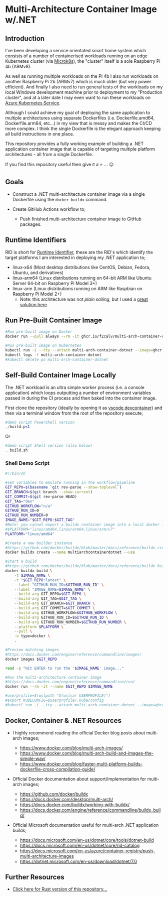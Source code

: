 # Multi-Architecture Container Image w/.NET

## Introduction

I've been developing a service orientated smart home system which consists of a number of containerised workloads running on an edge Kubernetes cluster (via [Microk8s](https://github.com/canonical/microk8s)), the "cluster" itself is a sole Raspberry Pi 4b (ARMv8).

As well as running multiple workloads on the Pi 4b I also run workloads on another Raspberry Pi 2b (ARMv7) which is much older (but very power efficient). And finally I also need to run general tests of the workloads on my local Windows development machine prior to deployment to my "Production cluster", and at a later date I may even want to run these workloads on [Azure Kubernetes Service](https://azure.microsoft.com/en-us/products/kubernetes-service/).

Although I could achieve my goal of deploying the same application to multiple architectures using separate Dockerfiles (i.e. Dockerfile.amd64, Dockerfile.arm64, etc...) in my view that is messy and makes the CI/CD more complex. I think the single Dockerfile is the elegant approach keeping all build instructions in one place.

This repository provides a fully working example of building a .NET application container image that is capable of targeting multiple platform architectures - all from a single Dockerfile.

If you find this repository useful then give it a :star: ... :wink:

## Goals

- Construct a .NET multi-architecture container image via a single Dockerfile using the `docker buildx` command.
- Create GitHub Actions workflow to;

  - Push finished multi-architecture container image to GitHub packages.

## Runtime Identifiers

RID is short for [Runtime Identifier](https://docs.microsoft.com/en-us/dotnet/core/rid-catalog), these are the RID's which identify the target platforms I am interested in deploying my .NET application to;

- linux-x64 (Most desktop distributions like CentOS, Debian, Fedora, Ubuntu, and derivatives)
- linux-arm64 (Linux distributions running on 64-bit ARM like Ubuntu Server 64-bit on Raspberry Pi Model 3+)
- linux-arm (Linux distributions running on ARM like Raspbian on Raspberry Pi Model 2+)
  - Note: this architecture was not _plain sailing_, but I used a [great solution here](https://github.com/dotnet/dotnet-docker/issues/1537#issuecomment-755351628).

## Run Pre-Built Container Image

```bash
#Run pre-built image on Docker
docker run --pull always --rm -it ghcr.io/f2calv/multi-arch-container-dotnet

#Run pre-built image on Kubernetes
kubectl run -i --tty --attach multi-arch-container-dotnet --image=ghcr.io/f2calv/multi-arch-container-dotnet --image-pull-policy='Always'
kubectl logs -f multi-arch-container-dotnet
#kubectl delete po multi-arch-container-dotnet
```

## Self-Build Container Image Locally

The .NET workload is an ultra simple worker process (i.e. a console application) which loops outputting a number of environment variables passed in during the CI process and then baked into the container image.

First clone the repository (ideally by opening it as [vscode devcontainer](https://marketplace.visualstudio.com/items?itemName=ms-vscode-remote.remote-containers)) and then via a terminal window from the root of the repository execute;

  ```powershell
  #demo script PowerShell version
  ./build.ps1
  ```
  
  Or
  
  ```bash
  #demo script Shell version (also below)
  . build.sh
  ```

### Shell Demo Script

```bash
#!/bin/sh

#set variables to emulate running in the workflow/pipeline
GIT_REPO=$(basename `git rev-parse --show-toplevel`)
GIT_BRANCH=$(git branch --show-current)
GIT_COMMIT=$(git rev-parse HEAD)
GIT_TAG="dev"
GITHUB_WORKFLOW="n/a"
GITHUB_RUN_ID=0
GITHUB_RUN_NUMBER=0
IMAGE_NAME="$GIT_REPO:$GIT_TAG"
#Note: you cannot export a buildx container image into a local docker instance with multiple architecture manifests so for local testing you have to select just a single architecture.
#$PLATFORM="linux/amd64,linux/arm64,linux/arm/v7"
PLATFORM="linux/amd64"

#Create a new builder instance
#https://github.com/docker/buildx/blob/master/docs/reference/buildx_create.md
docker buildx create --name multiarchcontainerdotnet --use

#Start a build
#https://github.com/docker/buildx/blob/master/docs/reference/buildx_build.md
docker buildx build \
    -t $IMAGE_NAME \
    -t "$GIT_REPO:latest" \
    --label "GITHUB_RUN_ID=$GITHUB_RUN_ID" \
    --label "IMAGE_NAME=$IMAGE_NAME" \
    --build-arg GIT_REPO=$GIT_REPO \
    --build-arg GIT_TAG=$GIT_TAG \
    --build-arg GIT_BRANCH=$GIT_BRANCH \
    --build-arg GIT_COMMIT=$GIT_COMMIT \
    --build-arg GITHUB_WORKFLOW=$GITHUB_WORKFLOW \
    --build-arg GITHUB_RUN_ID=$GITHUB_RUN_ID \
    --build-arg GITHUB_RUN_NUMBER=$GITHUB_RUN_NUMBER \
    --platform $PLATFORM \
    --pull \
    -o type=docker \
    .

#Preview matching images
#https://docs.docker.com/engine/reference/commandline/images/
docker images $GIT_REPO

read -p "Hit ENTER to run the '$IMAGE_NAME' image..."

#Run the multi-architecture container image
#https://docs.docker.com/engine/reference/commandline/run/
docker run --rm -it --name $GIT_REPO $IMAGE_NAME

#userprofile=$(wslpath "$(wslvar USERPROFILE)")
#export KUBECONFIG=$userprofile/.kube/config
#kubectl run -i --tty --attach multi-arch-container-dotnet --image=ghcr.io/f2calv/multi-arch-container-dotnet --image-pull-policy='Always'
```

## Docker, Container & .NET Resources

- I highly recommend reading the official Docker blog posts about multi-arch images;

  - https://www.docker.com/blog/multi-arch-images/
  - https://www.docker.com/blog/multi-arch-build-and-images-the-simple-way/
  - https://www.docker.com/blog/faster-multi-platform-builds-dockerfile-cross-compilation-guide/

- Official Docker documentation about support/implementation for multi-arch images;

  - https://github.com/docker/buildx
  - https://docs.docker.com/desktop/multi-arch/
  - https://docs.docker.com/buildx/working-with-buildx/
  - https://docs.docker.com/engine/reference/commandline/buildx_build/

- Official Microsoft documentation useful for multi-arch .NET application builds;

  - https://docs.microsoft.com/en-us/dotnet/core/tools/dotnet-build
  - https://docs.microsoft.com/en-us/dotnet/core/rid-catalog
  - https://docs.microsoft.com/en-us/azure/container-registry/push-multi-architecture-images
  - https://dotnet.microsoft.com/en-us/download/dotnet/7.0

 ## Further Resources

- [Click here for Rust version of this repository...](https://github.com/f2calv/multi-arch-container-rust)
